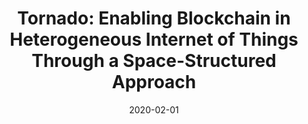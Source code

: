 ---
title: "Tornado: Enabling Blockchain in Heterogeneous Internet of Things Through a Space-Structured Approach"
authors:
- Yinqiu Liu
- Kun Wang
- Kai Qian
- Miao Du
- Song Guo


date: "2020-02-01"
doi: "10.1109/JIOT.2019.2954128"

# Publication type.
# 1 = Conference paper; 2 = Journal article;
# 3 = Preprint Paper; 4 = Report; 5 = Book; 6 = Book section;
# 7 = Thesis; 8 = Patent
publication_types: ["2"]

# Publication name and optional abbreviated publication name.
publication: "*IEEE Internet of Things Journal*"
publication_short: "IoT"

url_pdf: https://ieeexplore.ieee.org/document/8906043
# url_code: ''
# url_dataset: ''
# url_poster: ''
# url_project: ''
# url_slides: ''
# url_video: ''

---